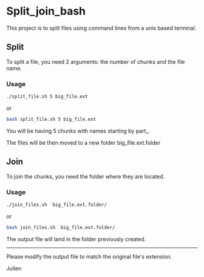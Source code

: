 # Split_join_bash
This project is to split files using command lines from a unix based terminal.

## Split

To split a file, you need 2 arguments: the number of chunks and the file name.

### Usage

```bash
./split_file.sh 5 big_file.ext
```
or
```bash
bash split_file.sh 5 big_file.ext
```
You will be having 5 chunks with names starting by part_.

The files will be then moved to a new folder big_file.ext.folder

## Join

To join the chunks, you need the folder where they are located.

### Usage
```bash
./join_files.sh  big_file.ext.folder/
```
or 
```bash
bash join_files.sh  big_file.ext.folder/
```
The output file will land in the folder previously created.

--------------------------------------------------------------------

Please modify the output file to match the original file's extension.

Julien

